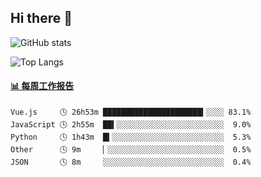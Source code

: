 ## Hi there 👋

![GitHub stats](https://github-readme-stats.orilight.top/api?username=orilights)

![Top Langs](https://github-readme-stats.orilight.top/api/top-langs/?username=orilights&layout=compact)

<!-- waka-box start -->
#### <a href="https://gist.github.com/92c8d5b388768c10efcba86e82b7c4fb" target="_blank">📊 每周工作报告</a>
```text
Vue.js     🕓 26h53m ██████████████████████▍░░░░ 83.1%
JavaScript 🕓 2h55m  ██▍░░░░░░░░░░░░░░░░░░░░░░░░  9.0%
Python     🕓 1h43m  █▍░░░░░░░░░░░░░░░░░░░░░░░░░  5.3%
Other      🕓 9m     ▏░░░░░░░░░░░░░░░░░░░░░░░░░░  0.5%
JSON       🕓 8m     ░░░░░░░░░░░░░░░░░░░░░░░░░░░  0.4%
```
<!-- Powered by https://github.com/journey-ad/waka-box-go . -->
<!-- waka-box end -->
